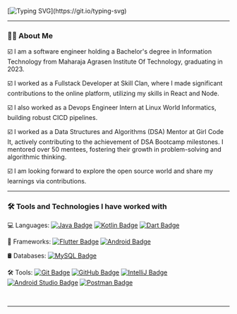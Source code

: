 [![Typing SVG](https://readme-typing-svg.demolab.com?font=Fira+Code&pause=800&color=F72772&random=false&width=435&lines=Hey%2C+I+am+Sarthak+!;I+am+a+software+developer.)](https://git.io/typing-svg)

---

### 👩‍💻 About Me

☑️  I am a software engineer holding a Bachelor's degree in Information Technology from Maharaja Agrasen Institute Of Technology, graduating in 2023.

☑️  I worked as a Fullstack Developer at Skill Clan, where I made significant contributions to the online platform, utilizing my skills in React and Node.

☑️  I also worked as a Devops Engineer Intern at Linux World Informatics, building robust CICD pipelines.

☑️  I worked as a Data Structures and Algorithms (DSA) Mentor at Girl Code It, actively contributing to the achievement of DSA Bootcamp milestones. I mentored over 50 mentees, fostering their growth in problem-solving and algorithmic thinking.

☑️  I am looking forward to explore the open source world and share my learnings via contributions.

---

### 🛠 Tools and Technologies I have worked with

💻 Languages:
 [![Java Badge](https://img.shields.io/badge/java-%23ED8B00.svg?style=for-the-badge&logo=java&logoColor=white)](https://www.java.com/)
 [![Kotlin Badge](https://img.shields.io/badge/kotlin-%230095D5.svg?style=for-the-badge&logo=kotlin&logoColor=white)](https://kotlinlang.org/)
 [![Dart Badge](https://img.shields.io/badge/dart-%230175C2.svg?style=for-the-badge&logo=dart&logoColor=white)](https://dart.dev/)

📱 Frameworks:
 [![Flutter Badge](https://img.shields.io/badge/flutter-%2302569B.svg?style=for-the-badge&logo=flutter&logoColor=white)](https://flutter.dev/)
 [![Android Badge](https://img.shields.io/badge/android-%233DDC84.svg?style=for-the-badge&logo=android&logoColor=white)](https://www.android.com/)

🛢️ Databases:
 [![MySQL Badge](https://img.shields.io/badge/mysql-%2300f.svg?style=for-the-badge&logo=mysql&logoColor=white)](https://www.mysql.com/)

🛠️ Tools:
 [![Git Badge](https://img.shields.io/badge/git-%23F05032.svg?style=for-the-badge&logo=git&logoColor=white)](https://git-scm.com/)
 [![GitHub Badge](https://img.shields.io/badge/github-%23121011.svg?style=for-the-badge&logo=github&logoColor=white)](https://github.com/)
 [![IntelliJ Badge](https://img.shields.io/badge/intellij-%23000000.svg?style=for-the-badge&logo=intellij-idea&logoColor=white)](https://www.jetbrains.com/idea/)
 [![Android Studio Badge](https://img.shields.io/badge/android%20studio-%233DDC84.svg?style=for-the-badge&logo=android-studio&logoColor=white)](https://developer.android.com/studio)
[![Postman Badge](https://img.shields.io/badge/postman-%23FF6C37.svg?style=for-the-badge&logo=postman&logoColor=white)](https://www.postman.com/)

<br/>

---








<!--
**sarthakK31/sarthakK31** is a ✨ _special_ ✨ repository because its `README.md` (this file) appears on your GitHub profile.

Here are some ideas to get you started:

- 🔭 I’m currently working on ...
- 🌱 I’m currently learning ...
- 👯 I’m looking to collaborate on ...
- 🤔 I’m looking for help with ...
- 💬 Ask me about ...
- 📫 How to reach me: ...
- 😄 Pronouns: ...
- ⚡ Fun fact: ...
-->

